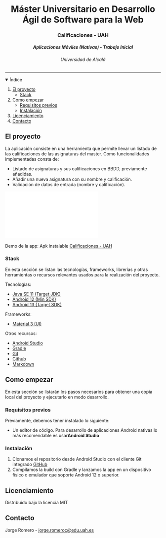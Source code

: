 
<h1 align="center">Máster Universitario en Desarrollo Ágil de Software para la Web</h1>
<h3 align="center">Calificaciones - UAH</h3>
<h5 align="center">Aplicaciones Móviles (Nativas) - Trabajo Inicial</h5>
<h6 align="center">Universidad de Alcalá</h6>
<hr>

<!-- ÍNIDICE -->

<details open="open">
  <summary>Índice</summary>
  <ol>
    <li>
      <a href="#about-the-project">El proyecto</a>
      <ul>
        <li><a href="#built-with">Stack</a></li>
      </ul>
    </li>
    <li>
      <a href="#getting-started">Como empezar</a>
      <ul>
        <li><a href="#prerequisites">Requisitos previos</a></li>
        <li><a href="#installation">Instalación</a></li>
      </ul>
    </li>
    <li><a href="#license">Licenciamiento</a></li>
    <li><a href="#contact">Contacto</a></li>
  </ol>
</details>

<!-- EL RPOYECTO -->

## El proyecto

La aplicación consiste en una herramienta que permite llevar un listado de las calificaciones de las asignaturas del master. Como funcionalidades implementadas consta de:
- Listado de asignaturas y sus calificaciones en BBDD, previamente añadidas.
- Añadir una nueva asignatura con su nombre y calificación.
- Validación de datos de entrada (nombre y calificación).

![Trabajo Inicial](./documentacion/practica_inicial_enunciado.pdf)

Demo de la app: Apk instalable [Calificaciones - UAH](./documentation/apk/calificaciones.apk)

### Stack

En esta sección se listan las tecnologías, frameworks, librerías y otras herramientas o recursos relevantes usados para la realización del proyecto.

Tecnologías:

* [Java SE 11 (Target JDK)](https://docs.oracle.com/en/java/javase/11/docs/api/)
* [Android 12 (Min SDK)](https://developer.android.com/about/versions/12?hl=es-419)
* [Android 13 (Target SDK)](https://developer.android.com/about/versions/13?hl=es-419)

Frameworks:

* [Material 3 (UI)](https://m3.material.io/)

Otros recursos:

* [Android Studio](https://developer.android.com/studio)
* [Gradle](https://gradle.org/)
* [Git](http://git-scm.com/)
* [Github](https://github.com/)
* [Markdown](https://www.markdownguide.org/)

<!-- COMO EMPEZAR -->

## Como empezar

En esta sección se listarán los pasos necesarios para obtener una copia local del proyecto y ejecutarlo en modo desarrollo.

### Requisitos previos

Previamente, debemos tener instalado lo siguiente:

* Un editor de código. Para desarrollo de aplicaciones Android nativas lo más recomendable es usar**Android Studio**

### Instalación

1. Clonamos el repositorio desde Android Studio con el cliente Git integrado [GitHub](https://github.com/giodimagio/uah-aplicaciones-moviles-nativas-trabajoInicial)
2. Compilamos la build con Gradle y lanzamos la app en un dispositivo físico o emulador que soporte Android 12 o superior.

<!-- LICENCIAMIENTO -->

## Licenciamiento

Distribuido bajo la licencia MIT

<!-- CONTACTO -->

## Contacto

Jorge Romero - [jorge.romeroc@edu.uah.es](mailto:jorge.romeroc@edu.uah.es)
